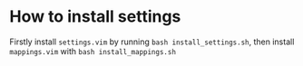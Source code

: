 # How to install settings

Firstly install `settings.vim` by running `bash install_settings.sh`, then install
`mappings.vim` with `bash install_mappings.sh`

